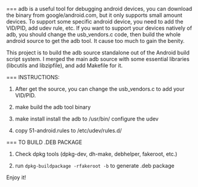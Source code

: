 ===
adb is a useful tool for debugging android devices, you can download the
binary from google/android.com, but it only supports small amount devices. To
support some specific android device, you need to add the VID/PID, add udev
rule, etc.
If you want to support your devices natively of adb, you should change the
usb_vendors.c code, then build the whole android source to get the adb tool.
It cause too much to gain the benity.

This project is to build the adb source standalone out of the Android build
script system. I merged the main adb source with some essential libraries
(libcutils and libzipfile), and add Makefile for it.

===
INSTRUCTIONS:

1. After get the source, you can change the usb_vendors.c to add your VID/PID.

2. make
    build the adb tool binary

3. make install
    install the adb to /usr/bin/ configure the udev

4. copy 51-android.rules to /etc/udev/rules.d/

===
TO BUILD .DEB PACKAGE

1. Check dpkg tools (dpkg-dev, dh-make, debhelper, fakeroot, etc.)

2. run `dpkg-buildpackage -rfakeroot -b` to generate .deb package

Enjoy it!
